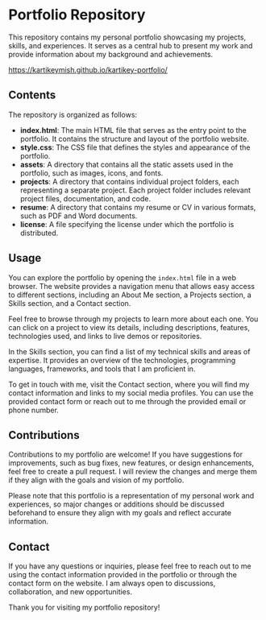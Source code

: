 # Portfolio Repository

This repository contains my personal portfolio showcasing my projects, skills, and experiences. It serves as a central hub to present my work and provide information about my background and achievements. 

https://kartikeymish.github.io/kartikey-portfolio/

## Contents

The repository is organized as follows:

- **index.html**: The main HTML file that serves as the entry point to the portfolio. It contains the structure and layout of the portfolio website.
- **style.css**: The CSS file that defines the styles and appearance of the portfolio.
- **assets**: A directory that contains all the static assets used in the portfolio, such as images, icons, and fonts.
- **projects**: A directory that contains individual project folders, each representing a separate project. Each project folder includes relevant project files, documentation, and code.
- **resume**: A directory that contains my resume or CV in various formats, such as PDF and Word documents.
- **license**: A file specifying the license under which the portfolio is distributed.

## Usage

You can explore the portfolio by opening the `index.html` file in a web browser. The website provides a navigation menu that allows easy access to different sections, including an About Me section, a Projects section, a Skills section, and a Contact section.

Feel free to browse through my projects to learn more about each one. You can click on a project to view its details, including descriptions, features, technologies used, and links to live demos or repositories.

In the Skills section, you can find a list of my technical skills and areas of expertise. It provides an overview of the technologies, programming languages, frameworks, and tools that I am proficient in.

To get in touch with me, visit the Contact section, where you will find my contact information and links to my social media profiles. You can use the provided contact form or reach out to me through the provided email or phone number.

## Contributions

Contributions to my portfolio are welcome! If you have suggestions for improvements, such as bug fixes, new features, or design enhancements, feel free to create a pull request. I will review the changes and merge them if they align with the goals and vision of my portfolio.

Please note that this portfolio is a representation of my personal work and experiences, so major changes or additions should be discussed beforehand to ensure they align with my goals and reflect accurate information.

## Contact

If you have any questions or inquiries, please feel free to reach out to me using the contact information provided in the portfolio or through the contact form on the website. I am always open to discussions, collaboration, and new opportunities.

Thank you for visiting my portfolio repository!
